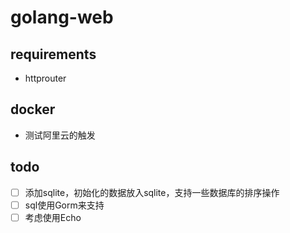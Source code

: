 # golang-web

## requirements

- httprouter

## docker

- 测试阿里云的触发

## todo

- [ ] 添加sqlite，初始化的数据放入sqlite，支持一些数据库的排序操作
- [ ] sql使用Gorm来支持
- [ ] 考虑使用Echo